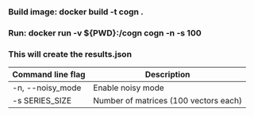 ### Build image: docker build -t cogn .

### Run: docker run -v ${PWD}:/cogn cogn -n -s 100

### This will create the results.json

Command line flag | Description
------------ | -------------
-n, --noisy_mode | Enable noisy mode
-s SERIES_SIZE | Number of matrices (100 vectors each)
